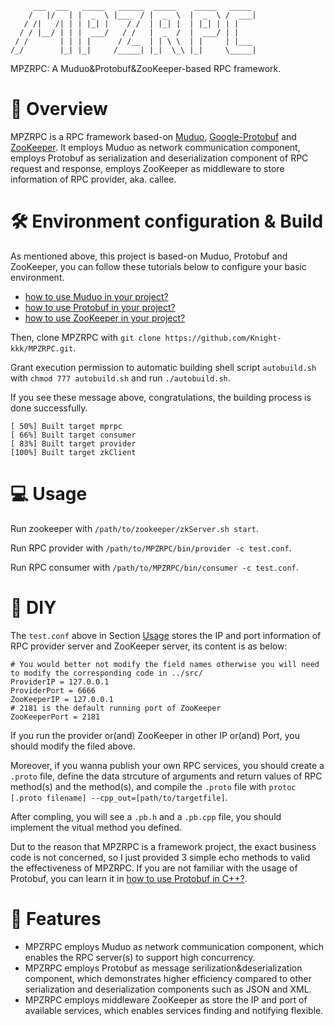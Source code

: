          ___  ___   _____   ______  _____    _____   _____  
        /   |/   | |  _  \ |___  / |  _  \  |  _  \ /  ___| 
       / /|   /| | | |_| |    / /  | |_| |  | |_| | | |     
      / / |__/ | | |  ___/   / /   |  _  /  |  ___/ | |     
     / /       | | | |      / /__  | | \ \  | |     | |___  
    /_/        |_| |_|     /_____| |_|  \_\ |_|     \_____| 

MPZRPC: A Muduo&Protobuf&ZooKeeper-based RPC framework.

# 📑 Overview
MPZRPC is a RPC framework based-on [Muduo](https://github.com/chenshuo/muduo.git), [Google-Protobuf](https://github.com/protocolbuffers/protobuf.git) and [ZooKeeper](https://github.com/apache/zookeeper.git). It employs Muduo as network communication component, employs Protobuf as serialization and deserialization component of RPC request and response, employs ZooKeeper as middleware to store information of RPC provider, aka. callee. 

# 🛠️ Environment configuration & Build
As mentioned above, this project is based-on Muduo, Protobuf and ZooKeeper, you can follow these tutorials below to configure your basic environment.
- [how to use Muduo in your project?](https://github.com/chenshuo/muduo-tutorial.git)
- [how to use Protobuf in your project?](https://github.com/protocolbuffers/protobuf.git)
- [how to use ZooKeeper in your project?](https://github.com/apache/zookeeper.git)

Then, clone MPZRPC with `git clone https://github.com/Knight-kkk/MPZRPC.git`.

Grant execution permission to automatic building shell script `autobuild.sh` with `chmod 777 autobuild.sh` and run `./autobuild.sh`.

If you see these message above, congratulations, the building process is done successfully.
```
[ 50%] Built target mprpc
[ 66%] Built target consumer
[ 83%] Built target provider
[100%] Built target zkClient
```

# 💻 Usage
 Run zookeeper with `/path/to/zookeeper/zkServer.sh start`.
 
 Run RPC provider with `/path/to/MPZRPC/bin/provider -c test.conf`.
 
 Run RPC consumer with `/path/to/MPZRPC/bin/consumer -c test.conf`.

# 🔨 DIY
The `test.conf` above in Section [Usage](#Usage) stores the IP and port information of RPC provider server and ZooKeeper server, its content is as below:
```
# You would better not modify the field names otherwise you will need to modify the corresponding code in ../src/
ProviderIP = 127.0.0.1
ProviderPort = 6666
ZooKeeperIP = 127.0.0.1
# 2181 is the default running port of ZooKeeper
ZooKeeperPort = 2181
```
If you run the provider or(and) ZooKeeper in other IP or(and) Port, you should modify the filed above.

Moreover, if you wanna publish your own RPC services, you should create a `.proto` file, define the data strcuture of arguments and return values of RPC method(s) and the method(s), and compile the `.proto` file with `protoc [.proto filename] --cpp_out=[path/to/targetfile]`.

After compling, you will see a `.pb.h` and a `.pb.cpp` file, you should implement the vitual method you defined.

Dut to the reason that MPZRPC is a framework project, the exact business code is not concerned, so I just provided 3 simple echo methods to valid the effectiveness of MPZRPC. If you are not familiar with the usage of Protobuf, you can learn it in [how to use Protobuf in C++?](https://protobuf.dev/getting-started/cpptutorial/).

# 🎨 Features
- MPZRPC employs Muduo as network communication component, which enables the RPC server(s) to support high concurrency.
- MPZRPC employs Protobuf as message serilization&deserialization component, which demonstrates higher efficiency compared to other serialization and deserialization components such as JSON and XML.
- MPZRPC employs middleware ZooKeeper as store the IP and port of available services, which enables services finding and notifying flexible.


